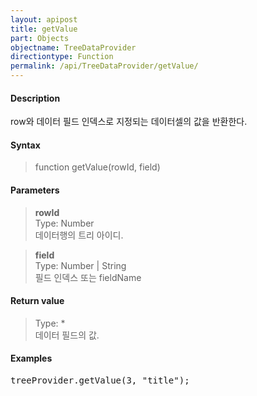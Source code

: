 ```yaml
---
layout: apipost
title: getValue
part: Objects
objectname: TreeDataProvider
directiontype: Function
permalink: /api/TreeDataProvider/getValue/
---
```



#### Description

 row와 데이터 필드 인덱스로 지정되는 데이터셀의 값을 반환한다.

#### Syntax

> function getValue(rowId, field)

#### Parameters

> **rowId**  
> Type: Number  
> 데이터행의 트리 아이디.  

> **field**  
> Type: Number \| String  
> 필드 인덱스 또는 fieldName

#### Return value

> Type: *  
> 데이터 필드의 값.

#### Examples 

<pre class="prettyprint">
treeProvider.getValue(3, "title");
</pre>




